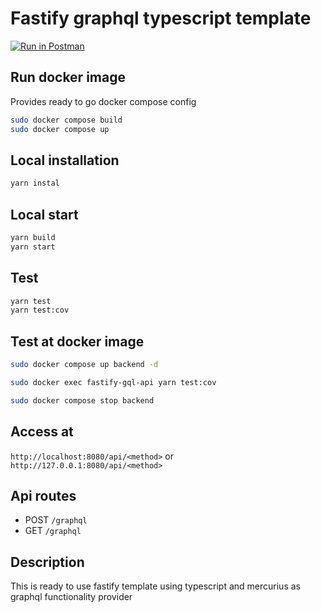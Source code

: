 # Fastify graphql typescript template

[![Run in Postman](https://run.pstmn.io/button.svg)](https://app.getpostman.com/run-collection/79967339634e584feae3?action=collection%2Fimport)

## Run docker image

Provides ready to go docker compose config

```bash
sudo docker compose build
sudo docker compose up
```

## Local installation

```bash
yarn instal
```

## Local start

```bash
yarn build
yarn start
```

## Test

```bash
yarn test
yarn test:cov
```

## Test at docker image

```bash
sudo docker compose up backend -d

sudo docker exec fastify-gql-api yarn test:cov

sudo docker compose stop backend
```

## Access at

`http://localhost:8080/api/<method>` or `http://127.0.0.1:8080/api/<method>`

## Api routes

- POST `/graphql`
- GET `/graphql`

## Description

This is ready to use fastify template using typescript and mercurius as graphql functionality provider
